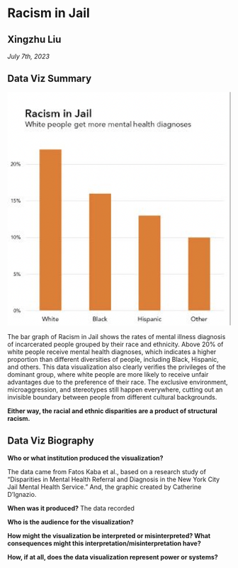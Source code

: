 # Racism in Jail
## Xingzhu Liu
_July 7th, 2023_
## Data Viz Summary
![Racism in Jail](images/racism%20in%20Jail.png)

The bar graph of Racism in Jail shows the rates of mental illness diagnosis of incarcerated people grouped by their race and ethnicity. Above 20% of white people receive mental health diagnoses, which indicates a higher proportion than different diversities of people, including Black, Hispanic, and others. This data visualization also clearly verifies the privileges of the dominant group, where white people are more likely to receive unfair advantages due to the preference of their race. The exclusive environment, microaggression, and stereotypes still happen everywhere, cutting out an invisible boundary between people from different cultural backgrounds. 

**Either way, the racial and ethnic disparities are a product of structural racism.**
## Data Viz Biography
**Who or what institution produced the visualization?**

The data came from Fatos Kaba et al., based on a research study of “Disparities in Mental Health Referral and Diagnosis in the New York City Jail Mental Health Service.” And, the graphic created by Catherine D’lgnazio. 

**When was it produced?**
The data recorded 


**Who is the audience for the visualization?**

**How might the visualization be interpreted or misinterpreted? What consequences might this interpretation/misinterpretation have?**

**How, if at all, does the data visualization represent power or systems?**
